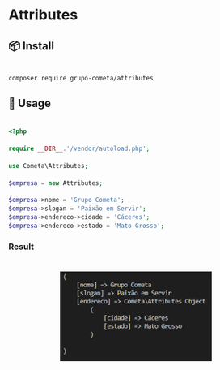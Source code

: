 # Attributes

## 📦 Install

```bash

composer require grupo-cometa/attributes

```

## 🔨 Usage

```php

<?php

require __DIR__.'/vendor/autoload.php';

use Cometa\Attributes;

$empresa = new Attributes;

$empresa->nome = 'Grupo Cometa';
$empresa->slogan = 'Paixão em Servir';
$empresa->endereco->cidade = 'Cáceres';
$empresa->endereco->estado = 'Mato Grosso';

```
### Result
<h1 align="center">
  <img src="result.png" width="300px" alt="Exemplo">
</h1>
